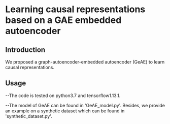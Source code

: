 # Learning causal representations based on a GAE embedded autoencoder
## Introduction
We proposed a graph-autoencoder-embedded autoencoder (GeAE) to learn causal representations.
## Usage 
--The code is tested on python3.7 and tensorflow1.13.1.

--The model of GeAE can be found in 'GeAE_model.py'. Besides, we provide an example on a synthetic dataset which can be found in 'synthetic_dataset.py'.
